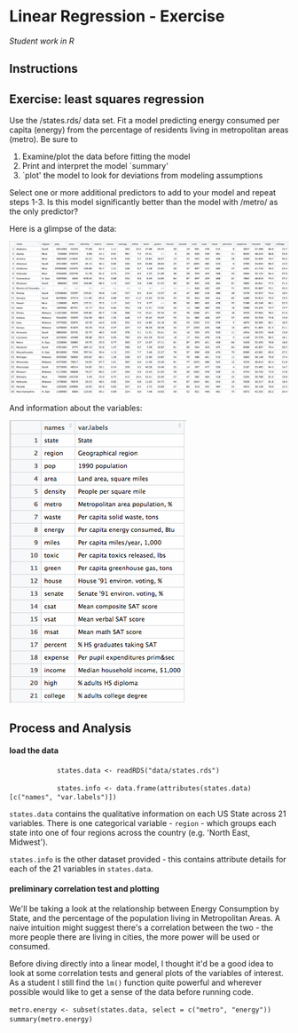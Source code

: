 # Linear Regression - Exercise

_Student work in R_

## Instructions

## Exercise: least squares regression

Use the /states.rds/ data set. Fit a model predicting energy consumed per capita (energy) from the percentage of residents living in metropolitan areas (metro). Be sure to

1. Examine/plot the data before fitting the model
2. Print and interpret the model `summary'
3. `plot' the model to look for deviations from modeling assumptions

Select one or more additional predictors to add to your model and repeat steps 1-3. Is this model significantly better than the model with /metro/ as the only predictor?

Here is a glimpse of the data:

![sampledata01](plots/sampledata01.png)

And information about the variables:

![attributes](plots/sampledata02.png)

## Process and Analysis

#### load the data

				states.data <- readRDS("data/states.rds")
				
				states.info <- data.frame(attributes(states.data)[c("names", "var.labels")])

`states.data` contains the qualitative information on each US State across 21 variables. There is one categorical variable - `region` - which groups each state into one of four regions across the country (e.g. 'North East, Midwest'). 

`states.info` is the other dataset provided - this contains attribute details for each of the 21 variables in `states.data`. 

#### preliminary correlation test and plotting

We'll be taking a look at the relationship between Energy Consumption by State, and the percentage of the population living in Metropolitan Areas. A naive intuition might suggest there's a correlation between the two - the more people there are living in cities, the more power will be used or consumed. 

Before diving directly into a linear model, I thought it'd be a good idea to look at some correlation tests and general plots of the variables of interest. As a student I still find the `lm()` function quite powerful and wherever possible would like to get a sense of the data before running code. 

`metro.energy <- subset(states.data, select = c("metro", "energy"))`
`summary(metro.energy)`





